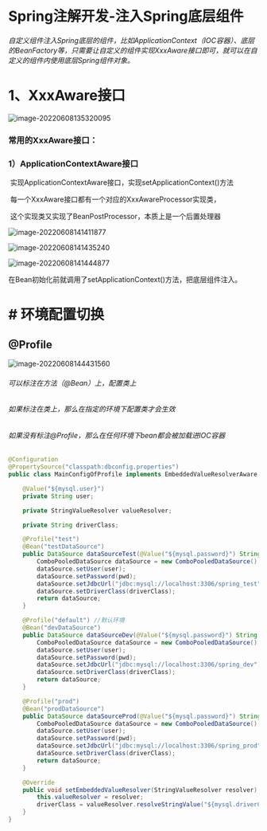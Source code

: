 # Spring注解开发-注入Spring底层组件

###### 自定义组件注入Spring底层的组件，比如ApplicationContext（IOC容器）、底层的BeanFactory等，只需要让自定义的组件实现XxxAware接口即可，就可以在自定义的组件内使用底层Spring组件对象。

# 1、XxxAware接口

![image-20220608135320095](C:\Users\HP\AppData\Roaming\Typora\typora-user-images\image-20220608135320095.png)

### 常用的XxxAware接口：

### 1）ApplicationContextAware接口

​		实现ApplicationContextAware接口，实现setApplicationContext()方法

​		每一个XxxAware接口都有一个对应的XxxAwareProcessor实现类，

​		这个实现类又实现了BeanPostProcessor，本质上是一个后置处理器

![image-20220608141411877](C:\Users\HP\AppData\Roaming\Typora\typora-user-images\image-20220608141411877.png)

![image-20220608141435240](C:\Users\HP\AppData\Roaming\Typora\typora-user-images\image-20220608141435240.png)

![image-20220608141444877](C:\Users\HP\AppData\Roaming\Typora\typora-user-images\image-20220608141444877.png)

在Bean初始化前就调用了setApplicationContext()方法，把底层组件注入。

# # 环境配置切换

## @Profile

![image-20220608144431560](C:\Users\HP\AppData\Roaming\Typora\typora-user-images\image-20220608144431560.png)

###### 可以标注在方法（@Bean）上，配置类上

###### 如果标注在类上，那么在指定的环境下配置类才会生效

###### 如果没有标注@Profile，那么在任何环境下bean都会被加载进IOC容器

```java
@Configuration
@PropertySource("classpath:dbconfig.properties")
public class MainConfigOfProfile implements EmbeddedValueResolverAware {

    @Value("${mysql.user}")
    private String user;

    private StringValueResolver valueResolver;

    private String driverClass;

    @Profile("test")
    @Bean("testDataSource")
    public DataSource dataSourceTest(@Value("${mysql.password}") String pwd) throws PropertyVetoException {
        ComboPooledDataSource dataSource = new ComboPooledDataSource();
        dataSource.setUser(user);
        dataSource.setPassword(pwd);
        dataSource.setJdbcUrl("jdbc:mysql://localhost:3306/spring_test");
        dataSource.setDriverClass(driverClass);
        return dataSource;
    }

    @Profile("default") //默认环境
    @Bean("devDataSource")
    public DataSource dataSourceDev(@Value("${mysql.password}") String pwd) throws PropertyVetoException {
        ComboPooledDataSource dataSource = new ComboPooledDataSource();
        dataSource.setUser(user);
        dataSource.setPassword(pwd);
        dataSource.setJdbcUrl("jdbc:mysql://localhost:3306/spring_dev");
        dataSource.setDriverClass(driverClass);
        return dataSource;
    }

    @Profile("prod")
    @Bean("prodDataSource")
    public DataSource dataSourceProd(@Value("${mysql.password}") String pwd) throws PropertyVetoException {
        ComboPooledDataSource dataSource = new ComboPooledDataSource();
        dataSource.setUser(user);
        dataSource.setPassword(pwd);
        dataSource.setJdbcUrl("jdbc:mysql://localhost:3306/spring_prod");
        dataSource.setDriverClass(driverClass);
        return dataSource;
    }

    @Override
    public void setEmbeddedValueResolver(StringValueResolver resolver) {
        this.valueResolver = resolver;
        driverClass = valueResolver.resolveStringValue("${mysql.driverClass}");
    }
}
```

